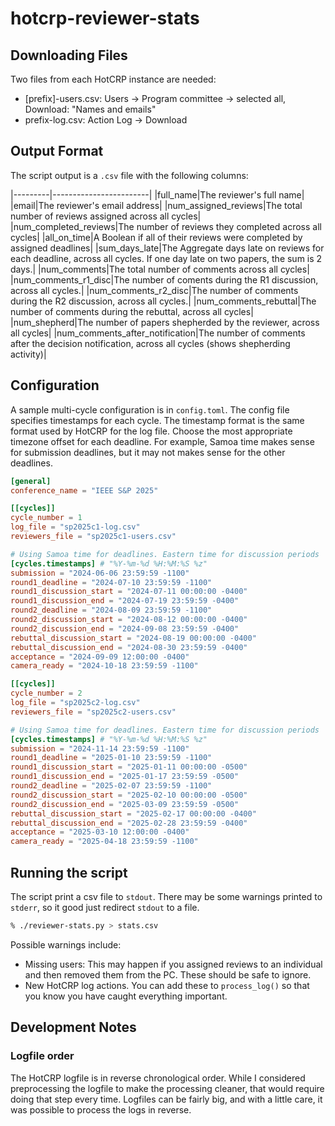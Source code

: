 # hotcrp-reviewer-stats

## Downloading Files

Two files from each HotCRP instance are needed:
- [prefix]-users.csv: Users -> Program committee -> selected all, Download: "Names and emails"
- prefix-log.csv: Action Log -> Download

## Output Format

The script output is a `.csv` file with the following columns:

|---------|------------------------|
|full_name|The reviewer's full name|
|email|The reviewer's email address|
|num_assigned_reviews|The total number of reviews assigned across all cycles|
|num_completed_reviews|The number of reviews they completed across all cycles|
|all_on_time|A Boolean if all of their reviews were completed by assigned deadlines|
|sum_days_late|The Aggregate days late on reviews for each deadline, across all cycles. If one day late on two papers, the sum is 2 days.|
|num_comments|The total number of comments across all cycles|
|num_comments_r1_disc|The number of coments during the R1 discussion, across all cycles.|
|num_comments_r2_disc|The number of comments during the R2 discussion, across all cycles.|
|num_comments_rebuttal|The number of comments during the rebuttal, across all cycles|
|num_shepherd|The number of papers shepherded by the reviewer, across all cycles|
|num_comments_after_notification|The number of comments after the decision notification, across all cycles (shows shepherding activity)|

## Configuration

A sample multi-cycle configuration is in `config.toml`.
The config file specifies timestamps for each cycle.
The timestamp format is the same format used by HotCRP for the log file.
Choose the most appropriate timezone offset for each deadline.
For example, Samoa time makes sense for submission deadlines, but it may not makes sense for the other deadlines.

```toml
[general]
conference_name = "IEEE S&P 2025"

[[cycles]]
cycle_number = 1
log_file = "sp2025c1-log.csv"
reviewers_file = "sp2025c1-users.csv"

# Using Samoa time for deadlines. Eastern time for discussion periods
[cycles.timestamps] # "%Y-%m-%d %H:%M:%S %z"
submission = "2024-06-06 23:59:59 -1100"
round1_deadline = "2024-07-10 23:59:59 -1100"
round1_discussion_start = "2024-07-11 00:00:00 -0400"
round1_discussion_end = "2024-07-19 23:59:59 -0400"
round2_deadline = "2024-08-09 23:59:59 -1100"
round2_discussion_start = "2024-08-12 00:00:00 -0400"
round2_discussion_end = "2024-09-08 23:59:59 -0400"
rebuttal_discussion_start = "2024-08-19 00:00:00 -0400" 
rebuttal_discussion_end = "2024-08-30 23:59:59 -0400"
acceptance = "2024-09-09 12:00:00 -0400"
camera_ready = "2024-10-18 23:59:59 -1100"

[[cycles]]
cycle_number = 2
log_file = "sp2025c2-log.csv"
reviewers_file = "sp2025c2-users.csv"

# Using Samoa time for deadlines. Eastern time for discussion periods
[cycles.timestamps] # "%Y-%m-%d %H:%M:%S %z"
submission = "2024-11-14 23:59:59 -1100"
round1_deadline = "2025-01-10 23:59:59 -1100"
round1_discussion_start = "2025-01-11 00:00:00 -0500"
round1_discussion_end = "2025-01-17 23:59:59 -0500"
round2_deadline = "2025-02-07 23:59:59 -1100"
round2_discussion_start = "2025-02-10 00:00:00 -0500"
round2_discussion_end = "2025-03-09 23:59:59 -0500"
rebuttal_discussion_start = "2025-02-17 00:00:00 -0400" 
rebuttal_discussion_end = "2025-02-28 23:59:59 -0400"
acceptance = "2025-03-10 12:00:00 -0400"
camera_ready = "2025-04-18 23:59:59 -1100"
```

## Running the script

The script print a csv file to `stdout`.
There may be some warnings printed to `stderr`, so it good just redirect `stdout` to a file.

```sh
% ./reviewer-stats.py > stats.csv
```

Possible warnings include:
- Missing users: This may happen if you assigned reviews to an individual and then removed them from the PC. These should be safe to ignore.
- New HotCRP log actions. You can add these to `process_log()` so that you know you have caught everything important.

## Development Notes

### Logfile order

The HotCRP logfile is in reverse chronological order.
While I considered preprocessing the logfile to make the processing cleaner, that would require doing that step every time.
Logfiles can be fairly big, and with a little care, it was possible to process the logs in reverse.
